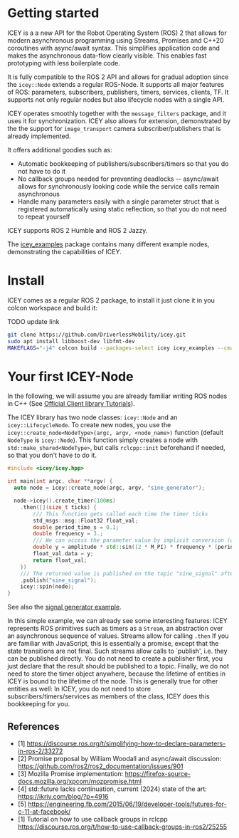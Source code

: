 # Getting started

ICEY is a a new API for the Robot Operating System (ROS) 2 that allows for modern asynchronous programming using Streams, Promises and C++20 coroutines with async/await syntax. This simplifies application code and makes the asynchronous data-flow clearly visible. This enables fast prototyping with less boilerplate code.

It is fully compatible to the ROS 2 API and allows for gradual adoption since the `icey::Node` extends a regular ROS-Node. It supports all major features of ROS: parameters, subscribers, publishers, timers, services, clients, TF. It supports not only regular nodes but also lifecycle nodes with a single API. 

ICEY operates smoothly together with the  `message_filters` package, and it uses it for synchronization. ICEY also allows for extension, demonstrated by the the support for `image_transport` camera subscriber/publishers that is already implemented.

It offers additional goodies such as:
- Automatic bookkeeping of publishers/subscribers/timers so that you do not have to do it 
- No callback groups needed for preventing deadlocks -- async/await allows for synchronously looking code while the service calls remain asynchronous
- Handle many parameters easily with a single parameter struct that is registered automatically using static reflection, so that you do not need to repeat yourself

ICEY supports ROS 2 Humble and ROS 2 Jazzy.

The [icey_examples](../../icey_examples) package contains many different example nodes, demonstrating the capabilities of ICEY.

# Install 

ICEY comes as a regular ROS 2 package, to install it just clone it in you colcon workspace and build it:

TODO update link 

```sh
git clone https://github.com/DriverlessMobility/icey.git
sudo apt install libboost-dev libfmt-dev
MAKEFLAGS="-j4" colcon build --packages-select icey icey_examples --cmake-args -DCMAKE_BUILD_TYPE=Release
```

# Your first ICEY-Node 

In the following, we will assume you are already familiar writing ROS nodes in C++ (See [Official Client library Tutorials](https://docs.ros.org/en/jazzy/Tutorials/Beginner-Client-Libraries.html)).

The ICEY library has two node classes: `icey::Node` and an `icey::LifecycleNode`. 
To create new nodes, you use the `icey::create_node<NodeType>(argc, argv, <node_name>)` function (default `NodeType` is `icey::Node`). This function simply creates a node with `std::make_shared<NodeType>`, but calls `rclcpp::init` beforehand if needed, so that you don't have to do it.

```cpp
#include <icey/icey.hpp>

int main(int argc, char **argv) {
  auto node = icey::create_node(argc, argv, "sine_generator");

  node->icey().create_timer(100ms)
    .then([](size_t ticks) {
        /// This function gets called each time the timer ticks
        std_msgs::msg::Float32 float_val;
        double period_time_s = 0.1;
        double frequency = 3.;
        /// We can access the parameter value by implicit conversion (or explicitly using .value())
        double y = amplitude * std::sin((2 * M_PI) * frequency * (period_time_s * ticks));
        float_val.data = y;
        return float_val;
    })
    /// The returned value is published on the topic "sine_signal" after the timer ticked.
    .publish("sine_signal");
    icey::spin(node);
}
```

See also the [signal generator example](../../icey_examples/src/signal_generator.cpp).

In this simple example, we can already see some interesting features:
ICEY represents ROS primitives such as timers as a `Stream`, an abstraction over an asynchronous sequence of values. Streams allow for calling `.then` 
If you are familiar with JavaScript, this is essentially a promise, except that the state transitions are not final.
Such streams allow calls to `publish', i.e. they can be published directly. 
You do not need to create a publisher first, you just declare that the result should be published to a topic. 
Finally, we do not need to store the timer object anywhere, because the lifetime of entities in ICEY is bound to the lifetime of the node. This is generally true for other entities as well: In ICEY, you do not need to store subscribers/timers/services as members of the class, ICEY does this bookkeeping for you.

## References 

- [1] https://discourse.ros.org/t/simplifying-how-to-declare-parameters-in-ros-2/33272
- [2] Promise proposal by William Woodall and async/await discussion: https://github.com/ros2/ros2_documentation/issues/901
- [3] Mozilla Promise implementation: https://firefox-source-docs.mozilla.org/xpcom/mozpromise.html
- [4] std::future lacks continuation, current (2024) state of the art: https://ikriv.com/blog/?p=4916
- [5] https://engineering.fb.com/2015/06/19/developer-tools/futures-for-c-11-at-facebook/
- [1] Tutorial on how to use callback groups in rclcpp https://discourse.ros.org/t/how-to-use-callback-groups-in-ros2/25255